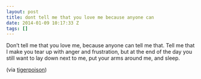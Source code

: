 ```yaml
---
layout: post
title: dont tell me that you love me because anyone can
date: 2014-01-09 10:17:33 Z
tags: []
---
```

Don’t tell me that you love me, because anyone can tell me that. Tell me that I make you tear up with anger and frustration, but at the end of the day you still want to lay down next to me, put your arms around me, and sleep.

(via [tigerpoison](http://tigerpoison.tumblr.com/))

